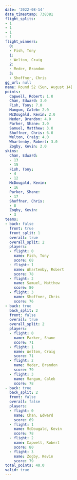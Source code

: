 ```yaml
---
date: '2022-08-14'
date_timestamp: 738381
flight_splits:
- 1
- 1
- 1
- 1
flight_winners:
  0:
  - Fish, Tony
  1:
  - Welton, Craig
  2:
  - Meder, Brandon
  3:
  - Shoffner, Chris
gg_url: null
name: Round 52 (Sun, August 14)
points:
  Capwell, Robert: 1.0
  Chan, Edward: 3.0
  Fish, Tony: 7.0
  Mangum, Caleb: 2.0
  McDougald, Kevin: 2.0
  Meder, Brandon: 4.0
  Parker, Shane: 3.0
  Samuel, Matthew: 3.0
  Shoffner, Chris: 6.0
  Welton, Craig: 4.0
  Whartenby, Robert: 3.0
  Zogby, Kevin: 2.0
skins:
  Chan, Edward:
  - 13
  - 15
  Fish, Tony:
  - 4
  - 12
  McDougald, Kevin:
  - 16
  Parker, Shane:
  - 17
  Shoffner, Chris:
  - 8
  Zogby, Kevin:
  - 3
teams:
- back: false
  front: true
  front_split: 1
  overall: true
  overall_split: 2
  players:
  - flight: 0
    name: Fish, Tony
    score: 68
  - flight: 1
    name: Whartenby, Robert
    score: 78
  - flight: 2
    name: Samuel, Matthew
    score: 80
  - flight: 3
    name: Shoffner, Chris
    score: 76
- back: true
  back_split: 2
  front: false
  overall: true
  overall_split: 2
  players:
  - flight: 0
    name: Parker, Shane
    score: 71
  - flight: 1
    name: Welton, Craig
    score: 71
  - flight: 2
    name: Meder, Brandon
    score: 79
  - flight: 3
    name: Mangum, Caleb
    score: 78
- back: true
  back_split: 2
  front: false
  overall: false
  players:
  - flight: 0
    name: Chan, Edward
    score: 69
  - flight: 1
    name: McDougald, Kevin
    score: 78
  - flight: 2
    name: Capwell, Robert
    score: 80
  - flight: 3
    name: Zogby, Kevin
    score: 79
total_points: 40.0
valid: true
---
```

